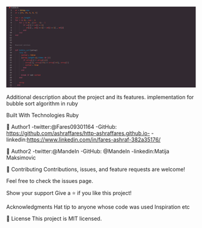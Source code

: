 ![screenshot](.\screen.png)

Additional description about the project and its features.
implementation for bubble sort algorithm in ruby

Built With
Technologies Ruby


👤 Author1
-twitter:@Fares09301164
-GitHub: https://github.com/ashraffares/http-ashraffares.github.io-
-linkedin:https://www.linkedin.com/in/fares-ashraf-382a35176/

👤 Author2
-twitter:@MandeIn
-GitHub: @MandeIn
-linkedin:Matija Maksimovic

🤝 Contributing
Contributions, issues, and feature requests are welcome!

Feel free to check the issues page.

Show your support
Give a ⭐️ if you like this project!

Acknowledgments
Hat tip to anyone whose code was used
Inspiration
etc

📝 License
This project is MIT licensed.
